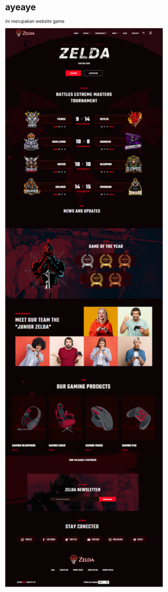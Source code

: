 # ayeaye
ini merupakan website game
<div align="center">
    <img src="/assets/Game.PNG" width="1000px"</img>
</div>
